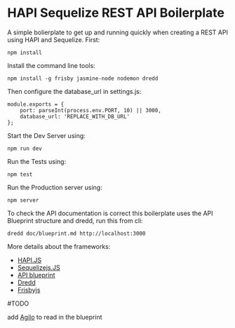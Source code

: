 HAPI Sequelize REST API Boilerplate
===================================

A simple bolierplate to get up and running quickly when creating a REST API using HAPI and Sequelize. First:

    npm install
    
Install the command line tools:

    npm install -g frisby jasmine-node nodemon dredd

Then configure the database_url in settings.js:

    module.exports = {
        port: parseInt(process.env.PORT, 10) || 3000,
        database_url: 'REPLACE_WITH_DB_URL'
    };
    
Start the Dev Server using:

    npm run dev
    
Run the Tests using:

    npm test
    
Run the Production server using:

    npm server
    
To check the API documentation is correct this boilerplate uses the API Blueprint structure and dredd, run this from cli:

    dredd doc/blueprint.md http://localhost:3000
    
More details about the frameworks:

- [HAPI.JS](http://hapijs.com)
- [Sequelizejs.JS](http://sequelizejs.com)
- [API blueprint](http://apiary.io/blueprint)
- [Dredd](https://github.com/apiaryio/dredd)
- [Frisbyjs](http://frisbyjs.com/)


#TODO

add [Agilo](https://github.com/danielgtaylor/aglio) to read in the blueprint
